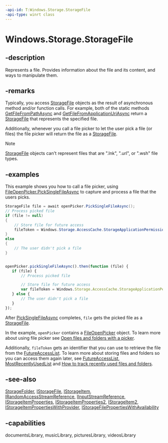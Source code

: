```yaml
---
-api-id: T:Windows.Storage.StorageFile
-api-type: winrt class
---
```


<!-- Class syntax.
public class StorageFile : Windows.Storage.IStorageFile, Windows.Storage.IStorageFile2, Windows.Storage.IStorageFilePropertiesWithAvailability, Windows.Storage.IStorageItem, Windows.Storage.IStorageItem2, Windows.Storage.IStorageItemProperties, Windows.Storage.IStorageItemProperties2, Windows.Storage.IStorageItemPropertiesWithProvider, Windows.Storage.Streams.IInputStreamReference, Windows.Storage.Streams.IRandomAccessStreamReference
-->

# Windows.Storage.StorageFile

## -description
Represents a file. Provides information about the file and its content, and ways to manipulate them.

## -remarks
Typically, you access [StorageFile](storagefile.md) objects as the result of asynchronous method and/or function calls. For example, both of the static methods [GetFileFromPathAsync](storagefile_getfilefrompathasync.md) and [GetFileFromApplicationUriAsync](storagefile_getfilefromapplicationuriasync.md) return a [StorageFile](storagefile.md) that represents the specified file.

Additionally, whenever you call a file picker to let the user pick a file (or files) the file picker will return the file as a [StorageFile](storagefile.md).

> [!NOTE]
> [StorageFile](storagefile.md) objects can't represent files that are ".lnk", ".url", or ".wsh" file types.

## -examples
This example shows you how to call a file picker, using [FileOpenPicker.PickSingleFileAsync](../windows.storage.pickers/fileopenpicker_picksinglefileasync.md) to capture and process a file that the users picks.

```csharp
StorageFile file = await openPicker.PickSingleFileAsync();
// Process picked file
if (file != null)
{
    // Store file for future access
    fileToken = Windows.Storage.AccessCache.StorageApplicationPermissions.FutureAccessList.Add(file);
}
else
{
    // The user didn't pick a file
}
```

```javascript

openPicker.pickSingleFileAsync().then(function (file) {
   if (file) {
       // Process picked file

       // Store file for future access
       var fileToken = Windows.Storage.AccessCache.StorageApplicationPermissions.futureAccessList.add(file);
   } else {
       // The user didn't pick a file
   }
});
```

After [PickSingleFileAsync](../windows.storage.pickers/fileopenpicker_picksinglefileasync.md) completes, `file` gets the picked file as a [StorageFile](storagefile.md).

In the example, `openPicker` contains a [FileOpenPicker](../windows.storage.pickers/fileopenpicker.md) object. To learn more about using file picker see [Open files and folders with a picker](http://msdn.microsoft.com/library/f87dbe2f-77db-4573-8172-29e11abefd34).

Additionally, `fileToken` gets an identifier that you can use to retrieve the file from the [FutureAccessList](../windows.storage.accesscache/storageapplicationpermissions_futureaccesslist.md). To learn more about storing files and folders so you can access them again later, see [FutureAccessList](../windows.storage.accesscache/storageapplicationpermissions_futureaccesslist.md), [MostRecentlyUsedList](../windows.storage.accesscache/storageapplicationpermissions_mostrecentlyusedlist.md) and [How to track recently used files and folders](http://msdn.microsoft.com/library/7062d754-877e-4e59-a1ff-be0603020e6c).

## -see-also
[StorageFolder](storagefolder.md), [IStorageFile](istoragefile.md), [IStorageItem](istorageitem.md), [IRandomAccessStreamReference](../windows.storage.streams/irandomaccessstreamreference.md), [IInputStreamReference](../windows.storage.streams/iinputstreamreference.md), [IStorageItemProperties](istorageitemproperties.md), [IStorageItemProperties2](istorageitemproperties2.md), [IStorageItem2](istorageitem2.md), [IStorageItemPropertiesWithProvider](istorageitempropertieswithprovider.md), [IStorageFilePropertiesWithAvailability](istoragefilepropertieswithavailability.md)

## -capabilities
documentsLibrary, musicLibrary, picturesLibrary, videosLibrary
